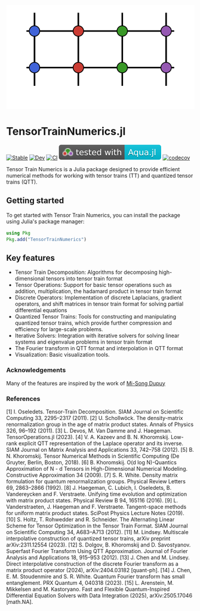 <div align="left">
    <picture>
      <img alt="TensorTrainNumerics.jl" src="https://raw.githubusercontent.com/MartinMikkelsen/TensorTrainNumerics.jl/main/docs/src/assets/logo.svg">
    </picture>
</div>


# TensorTrainNumerics.jl

[![Stable](https://img.shields.io/badge/docs-stable-blue.svg)](https://martinmikkelsen.github.io/TensorTrainNumerics.jl/)
[![Dev](https://img.shields.io/badge/docs-dev-blue.svg)](https://martinmikkelsen.github.io/TensorTrainNumerics.jl/dev)
[![CI](https://github.com/MartinMikkelsen/TensorTrainNumerics.jl/actions/workflows/ci.yml/badge.svg)](https://github.com/MartinMikkelsen/TensorTrainNumerics.jl/actions/workflows/ci.yml)
[![Aqua QA](https://raw.githubusercontent.com/JuliaTesting/Aqua.jl/master/badge.svg)](https://github.com/JuliaTesting/Aqua.jl)
[![codecov](https://codecov.io/gh/MartinMikkelsen/TensorTrainNumerics.jl/graph/badge.svg?token=p7OsfklHWr)](https://codecov.io/gh/MartinMikkelsen/TensorTrainNumerics.jl)

Tensor Train Numerics is a Julia package designed to provide efficient numerical methods for working with tensor trains (TT) and quantized tensor trains (QTT). 

## Getting started 

To get started with Tensor Train Numerics, you can install the package using Julia's package manager:

```Julia
using Pkg
Pkg.add("TensorTrainNumerics")
```

## Key features

- Tensor Train Decomposition: Algorithms for decomposing high-dimensional tensors into tensor train format 
- Tensor Operations: Support for basic tensor operations such as addition, multiplication, the hadamard product in tensor train format 
- Discrete Operators: Implementation of discrete Laplacians, gradient operators, and shift matrices in tensor train format for solving partial differential equations 
- Quantized Tensor Trains: Tools for constructing and manipulating quantized tensor trains, which provide further compression and efficiency for large-scale problems.
- Iterative Solvers: Integration with iterative solvers for solving linear systems and eigenvalue problems in tensor train format
- The Fourier transform in QTT format and interpolation in QTT format 
- Visualization: Basic visualization tools. 

### Acknowledgements 

Many of the features are inspired by the work of [Mi-Song Dupuy](https://github.com/msdupuy)

### References

[1] I. Oseledets. Tensor-Train Decomposition. SIAM Journal on Scientific Computing 33, 2295–2317 (2011).
[2] U. Schollwöck. The density-matrix renormalization group in the age of matrix product states. Annals of Physics 326, 96–192 (2011).
[3] L. Devos, M. Van Damme and J. Haegeman. TensorOperations.jl (2023).
[4] V. A. Kazeev and B. N. Khoromskij. Low-rank explicit QTT representation of the Laplace operator and its inverse. SIAM Journal on Matrix Analysis and Applications 33, 742–758 (2012).
[5] B. N. Khoromskij. Tensor Numerical Methods in Scientific Computing (De Gruyter, Berlin, Boston, 2018).
[6] B. Khoromskij. O(d log N)-Quantics Approximation of N - d Tensors in High-Dimensional Numerical Modeling. Constructive Approximation 34 (2009).
[7] S. R. White. Density matrix formulation for quantum renormalization groups. Physical Review Letters 69, 2863–2866 (1992).
[8] J. Haegeman, C. Lubich, I. Oseledets, B. Vandereycken and F. Verstraete. Unifying time evolution and optimization with matrix product states. Physical Review B 94, 165116 (2016).
[9] L. Vanderstraeten, J. Haegeman and F. Verstraete. Tangent-space methods for uniform matrix product states. SciPost Physics Lecture Notes (2019).
[10] S. Holtz, T. Rohwedder and R. Schneider. The Alternating Linear Scheme for Tensor Optimization in the Tensor Train Format. SIAM Journal on Scientific Computing 34, A683–A713 (2012).
[11] M. Lindsey. Multiscale interpolative construction of quantized tensor trains, arXiv preprint arXiv:2311.12554 (2023).
[12] S. Dolgov, B. Khoromskij and D. Savostyanov. Superfast Fourier Transform Using QTT Approximation. Journal of Fourier Analysis and Applications 18, 915–953 (2012).
[13] J. Chen and M. Lindsey. Direct interpolative construction of the discrete Fourier transform as a matrix product operator (2024), arXiv:2404.03182 [quant-ph].
[14] J. Chen, E. M. Stoudenmire and S. R. White. Quantum Fourier transform has small entanglement. PRX Quantum 4, 040318 (2023).
[15] L. Arenstein, M. Mikkelsen and M. Kastoryano. Fast and Flexible Quantum-Inspired Differential Equation Solvers with Data Integration (2025), arXiv:2505.17046 [math.NA].
